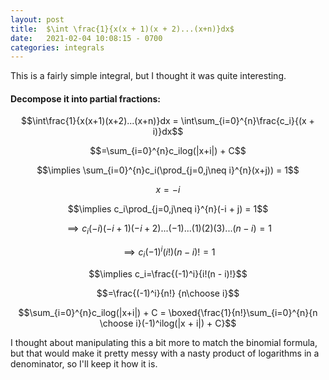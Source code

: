 ```yaml
---
layout: post
title:  $\int \frac{1}{x(x + 1)(x + 2)...(x+n)}dx$
date:   2021-02-04 10:08:15 - 0700
categories: integrals
---
```


<script type="text/x-mathjax-config">
MathJax.Hub.Config({
  tex2jax: {
    inlineMath: [['$','$'], ['\\(','\\)']],
    processEscapes: true
  }
});
</script>

<script src="https://cdnjs.cloudflare.com/ajax/libs/mathjax/2.7.0/MathJax.js?config=TeX-AMS-MML_HTMLorMML" type="text/javascript"></script>

This is a fairly simple integral, but I thought it was quite interesting.

#### Decompose it into partial fractions:

$$\int\frac{1}{x(x+1)(x+2)...(x+n)}dx = \int\sum_{i=0}^{n}\frac{c_i}{(x + i)}dx$$

$$=\sum_{i=0}^{n}c_ilog(|x+i|) + C$$

$$\implies \sum_{i=0}^{n}c_i(\prod_{j=0,j\neq i}^{n}(x+j)) = 1$$

$$x = -i$$

$$\implies c_i\prod_{j=0,j\neq i}^{n}(-i + j) = 1$$

$$\implies c_i(-i)(-i + 1)(-i + 2)...(-1)...(1)(2)(3)...(n - i) = 1$$

$$\implies c_i(-1)^i(i!)(n-i)! = 1$$

$$\implies c_i=\frac{(-1)^i}{i!(n - i)!}$$

$$=\frac{(-1)^i}{n!} {n\choose i}$$

$$\sum_{i=0}^{n}c_ilog(|x+i|) + C = \boxed{\frac{1}{n!}\sum_{i=0}^{n}{n \choose i}(-1)^ilog(|x + i|) + C}$$

I thought about manipulating this a bit more to match the binomial formula, but that would make it pretty messy with a nasty product of logarithms in a denominator, so I'll keep it how it is.


